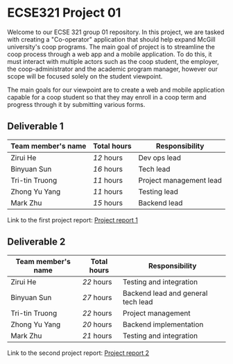 # ECSE321 Project 01
Welcome to our ECSE 321 group 01 repository. In this project, we are tasked with creating a "Co-operator" application that should help expand McGill university's coop programs. The main goal of project is to streamline the coop process through a web app and a mobile application. To do this, it must interact with multiple actors such as the coop student, the employer, the coop-administrator and the academic program manager, however our scope will be focused solely on the student viewpoint. 

The main goals for our viewpoint are to create a web and mobile application capable for a coop student so that they may enroll in a coop term and progress through it by submitting various forms.


## Deliverable 1

|Team member's name|Total hours|Responsibility         |
|------------------|-----------|-----------------------|
|Zirui He          |  _12_ hours|Dev ops lead|
|Binyuan Sun       |  _16_ hours|Tech lead|
|Tri-tin Truong    |  _11_ hours|Project management lead|
|Zhong Yu Yang     |  _11_ hours|Testing lead|
|Mark Zhu          |  _15_ hours|Backend lead|

Link to the first project report: [Project report 1](https://github.com/McGill-ECSE321-Winter2019/ecse321-group-project-01-1/wiki/Project-report-deliverables-1)


## Deliverable 2

|Team member's name|Total hours|Responsibility         |
|------------------|-----------|-----------------------|
|Zirui He          |  _22_ hours|Testing and integration|
|Binyuan Sun       |  _27_ hours|Backend lead and general tech lead|
|Tri-tin Truong    |  _22_ hours|Project management|
|Zhong Yu Yang     |  _20_ hours|Backend implementation|
|Mark Zhu          |  _21_ hours|Testing and integration|


Link to the second project report: [Project report 2](https://github.com/McGill-ECSE321-Winter2019/ecse321-group-project-01-1/wiki/Project-report-2)
